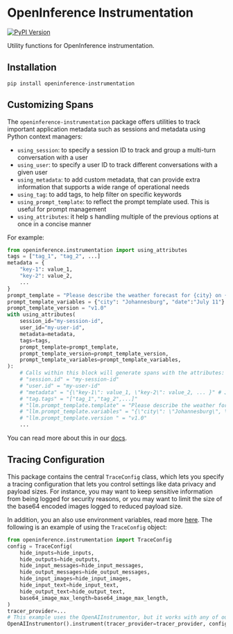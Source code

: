 # OpenInference Instrumentation

[![PyPI Version](https://img.shields.io/pypi/v/openinference-instrumentation.svg)](https://pypi.python.org/pypi/openinference-instrumentation) 

Utility functions for OpenInference instrumentation.

## Installation

```shell
pip install openinference-instrumentation
```

## Customizing Spans

The `openinference-instrumentation` package offers utilities to track important application metadata such as sessions and metadata using Python context managers:

* `using_session`: to specify a session ID to track and group a multi-turn conversation with a user
* `using_user`: to specify a user ID to track different conversations with a given user
* `using_metadata`: to add custom metadata, that can provide extra information that supports a wide range of operational needs
* `using_tag`: to add tags, to help filter on specific keywords
* `using_prompt_template`: to reflect the prompt template used. This is useful for prompt management
* `using_attributes`: it help   s handling multiple of the previous options at once in a concise manner
  
For example:

```python
from openinference.instrumentation import using_attributes
tags = ["tag_1", "tag_2", ...]
metadata = {
    "key-1": value_1,
    "key-2": value_2,
    ...
}
prompt_template = "Please describe the weather forecast for {city} on {date}"
prompt_template_variables = {"city": "Johannesburg", "date":"July 11"}
prompt_template_version = "v1.0"
with using_attributes(
    session_id="my-session-id",
    user_id="my-user-id",
    metadata=metadata,
    tags=tags,
    prompt_template=prompt_template,
    prompt_template_version=prompt_template_version,
    prompt_template_variables=prompt_template_variables,
):
    # Calls within this block will generate spans with the attributes:
    # "session.id" = "my-session-id"
    # "user.id" = "my-user-id"
    # "metadata" = "{\"key-1\": value_1, \"key-2\": value_2, ... }" # JSON serialized
    # "tag.tags" = "["tag_1","tag_2",...]"
    # "llm.prompt_template.template" = "Please describe the weather forecast for {city} on {date}"
    # "llm.prompt_template.variables" = "{\"city\": \"Johannesburg\", \"date\": \"July 11\"}" # JSON serialized
    # "llm.prompt_template.version " = "v1.0"
    ...
```

You can read more about this in our [docs](https://docs.arize.com/phoenix/tracing/how-to-tracing/customize-spans).

## Tracing Configuration

This package contains the central `TraceConfig` class, which lets you specify a tracing configuration that lets you control settings like data privacy and payload sizes. For instance, you may want to keep sensitive information from being logged for security reasons, or you may want to limit the size of the base64 encoded images logged to reduced payload size.

In addition, you an also use environment variables, read more [here](../../spec/configuration.md). The following is an example of using the `TraceConfig` object:

```python
from openinference.instrumentation import TraceConfig
config = TraceConfig(
    hide_inputs=hide_inputs,
    hide_outputs=hide_outputs,
    hide_input_messages=hide_input_messages,
    hide_output_messages=hide_output_messages,
    hide_input_images=hide_input_images,
    hide_input_text=hide_input_text,
    hide_output_text=hide_output_text,
    base64_image_max_length=base64_image_max_length,
)
tracer_provider=...
# This example uses the OpenAIInstrumentor, but it works with any of our auto instrumentors
OpenAIInstrumentor().instrument(tracer_provider=tracer_provider, config=config)
```

